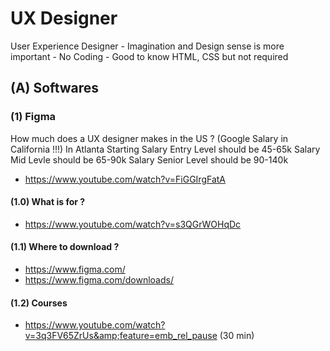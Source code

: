 
# UX Designer
User Experience Designer
     - Imagination and Design sense is more important
     - No Coding
     - Good to know HTML, CSS but not required


## (A) Softwares

### (1) Figma

How much does a UX designer makes in the US ? (Google Salary in California !!!)
In Atlanta
Starting  Salary Entry Level should be 45-65k
          Salary Mid Levle should be 65-90k
          Salary Senior Level should be 90-140k

- https://www.youtube.com/watch?v=FiGGIrgFatA


#### (1.0) What is for  ?

- https://www.youtube.com/watch?v=s3QGrWOHqDc

#### (1.1) Where to download ?

- https://www.figma.com/
- https://www.figma.com/downloads/

#### (1.2)  Courses

-  https://www.youtube.com/watch?v=3q3FV65ZrUs&amp;feature=emb_rel_pause (30 min)
